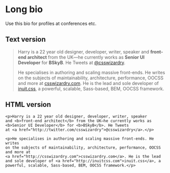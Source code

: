 # Long bio

Use this bio for profiles at conferences etc.

## Text version

> Harry is a 22 year old designer, developer, writer, speaker and <b>front-end
> architect</b> from the UK—he currently works as <b>Senior UI Developer</b> for
> <b>BSkyB</b>. He Tweets at [@csswizardry](http://twitter.com/csswizardry).
> 
> He specialises in authoring and scaling massive front-ends. He writes on the
> subjects of maintainability, architecture, performance, OOCSS and more at
> [csswizardry.com](http://csswizardry.com). He is the lead and sole developer
> of [inuit.css](http://inuitcss.com), a powerful, scalable, Sass-based, BEM,
> OOCSS framework.

## HTML version

<pre><code>&lt;p&gt;Harry is a 22 year old designer, developer, writer, speaker
and &lt;b&gt;front-end architect&lt;/b&gt; from the UK—he currently works as
&lt;b&gt;Senior UI Developer&lt;/b&gt; for &lt;b&gt;BSkyB&lt;/b&gt;. He Tweets
at &lt;a href="http://twitter.com/csswizardry"&gt;@csswizardry&lt;/a&gt;.&lt;/p&gt;

&lt;p&gt;He specialises in authoring and scaling massive front-ends. He writes
on the subjects of maintainability, architecture, performance, OOCSS and more at
&lt;a href="http://csswizardry.com"&gt;csswizardry.com&lt;/a&gt;. He is the lead
and sole developer of &lt;a href="http://inuitcss.com"&gt;inuit.css&lt;/a&gt;, a
powerful, scalable, Sass-based, BEM, OOCSS framework.&lt;/p&gt;</code></pre>

